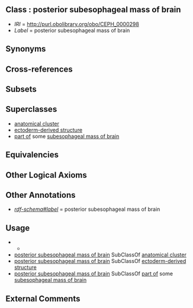 
## Class : posterior subesophageal mass of brain

 * *IRI* = http://purl.obolibrary.org/obo/CEPH_0000298
 * *Label* = posterior subesophageal mass of brain

## Synonyms


## Cross-references


## Subsets


## Superclasses

 * [anatomical cluster](../../UBERON/77/UBERON_0000477.md)
 * [ectoderm-derived structure](../../UBERON/21/UBERON_0004121.md)
 * [part of](../../BFO/50/BFO_0000050.md) some [subesophageal mass of brain](../../CEPH/96/CEPH_0000296.md)

## Equivalencies


## Other Logical Axioms


## Other Annotations

 * *[rdf-schema#label](../../el/rdf-schema#label.md)* = posterior subesophageal mass of brain

## Usage

 * -
 * [posterior subesophageal mass of brain](../../CEPH/98/CEPH_0000298.md) SubClassOf [anatomical cluster](../../UBERON/77/UBERON_0000477.md)
 * [posterior subesophageal mass of brain](../../CEPH/98/CEPH_0000298.md) SubClassOf [ectoderm-derived structure](../../UBERON/21/UBERON_0004121.md)
 * [posterior subesophageal mass of brain](../../CEPH/98/CEPH_0000298.md) SubClassOf [part of](../../BFO/50/BFO_0000050.md) some [subesophageal mass of brain](../../CEPH/96/CEPH_0000296.md)

## External Comments

